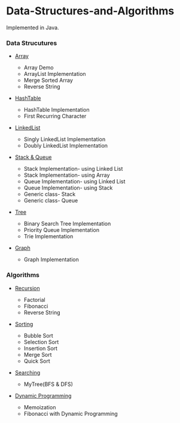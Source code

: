 # Data-Structures-and-Algorithms

Implemented in Java.

### Data Strucutures

* [Array](https://github.com/xu3m4u6/Data-Structures-and-Algorithms/tree/master/DataStructure-Array)
   * Array Demo
   * ArrayList Implementation
   * Merge Sorted Array
   * Reverse String

* [HashTable](https://github.com/xu3m4u6/Data-Structures-and-Algorithms/tree/master/DataStructure-HashTable)
   * HashTable Implementation
   * First Recurring Character

* [LinkedList](https://github.com/xu3m4u6/Data-Structures-and-Algorithms/tree/master/DataStructure-LinkedList)
   * Singly LinkedList Implementation
   * Doubly LinkedList Implementation
   
* [Stack & Queue](https://github.com/xu3m4u6/Data-Structures-and-Algorithms/tree/master/DataStructure-Stack%26Queue)
   * Stack Implementation- using Linked List
   * Stack Implementation- using Array
   * Queue Implementation- using Linked List
   * Queue Implementation- using Stack
   * Generic class- Stack 
   * Generic class- Queue 

* [Tree](https://github.com/xu3m4u6/Data-Structures-and-Algorithms/tree/master/DataStructure-Tree)
   * Binary Search Tree Implementation
   * Priority Queue Implementation
   * Trie Implementation
   
* [Graph](https://github.com/xu3m4u6/Data-Structures-and-Algorithms/tree/master/DataStructure-Graph)
   * Graph Implementation
 
### Algorithms

* [Recursion](https://github.com/xu3m4u6/Data-Structures-and-Algorithms/tree/master/Algorithm-Recursion)
   * Factorial
   * Fibonacci
   * Reverse String
 
* [Sorting](https://github.com/xu3m4u6/Data-Structures-and-Algorithms/tree/master/Algorithm-Sorting)
   * Bubble Sort
   * Selection Sort
   * Insertion Sort
   * Merge Sort
   * Quick Sort

* [Searching](https://github.com/xu3m4u6/Data-Structures-and-Algorithms/tree/master/Algorithm-Searching)
   * MyTree(BFS & DFS)
   
* [Dynamic Programming](https://github.com/xu3m4u6/Data-Structures-and-Algorithms/tree/master/Algorithm-DynamicProgramming)
   * Memoization
   * Fibonacci with Dynamic Programming
